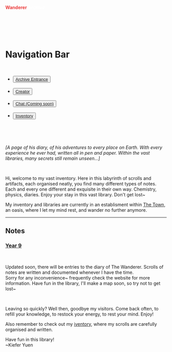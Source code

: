 
<head>
  <title>Wanderer's Archive</title>
  <link href="assets/css/main.css" rel="stylesheet" type="text/css">
  <meta name="viewport" content="width=device-width, initial-scale=1">
  <link href='https://fonts.googleapis.com/css?family=Quicksand' rel='stylesheet'>
  <script src="https://kit.fontawesome.com/a9576c305f.js" crossorigin="anonymous"></script>
    <script src="https://apps.elfsight.com/p/platform.js" defer></script>
</head>


<script>
(function (a, d, o, r, i, c, u, p, w, m) {
m = d.getElementsByTagName(o)[0], a[c] = a[c]
|| {}, a[c].trigger = a[c].trigger || function () {
(a[c].trigger.arg = a[c].trigger.arg || []).push(arguments)},
a[c].on = a[c].on || function () {(a[c].on.arg = a[c].on.arg || []).push(arguments)},
a[c].off = a[c].off || function () {(a[c].off.arg = a[c].off.arg || []).push(arguments)
}, w = d.createElement(o), w.id = i, w.src = r, w.async = 1, w.setAttribute(p, u),
m.parentNode.insertBefore(w, m), w = null}
)(window, document, "script", "https://72742793.adoric-om.com/adoric.js", "Adoric_Script", "adoric","f834f68b9398417deb79b1169df879af", "data-key");
</script>

<body>
  <div class="header">
    <div id="barzone" class="barzone" style="margin-top: 10px;" onclick="showNav(this)">
    <div class="bar1"></div>
    <div class="bar2"></div>
    <div class="bar3"></div>
    </div>
    <p class="headTitle" style="color: white"><strong><span style="color: #EB3D3D">Wanderer</span> Archive</strong></p>
  </div>
  
  
  <div class="nav" id="nav">
    <br>
    <br>
    <br>
    <br>
    <h1 class="name"><strong>Navigation Bar</strong></h1>
    <br>
    <ul class="topNav">
    <li class="lis">
    <button class="normal"><a href="/wanderer-archive/index.html">Archive Entrance</a></button>
    </li>
    <br>
    <li class="lis">
    <button class="normal" style="color: white" style="background-color: #EB3D3D"><a href="/wanderer-archive/index.html">Creator</a></button>
    </li>
    <br>
    <li class="lis">
    <button class="normal" style="color:white" style="background-color: #EB3D3D"><a href="/wanderer-archive/index.html">Chat (Coming soon)</a></button>
    </li>
    <br>
    <li class="lis">
    <button class="normal"><a href="https://wanderer-inventory.notion.site/Wanderer-s-Archive-551bf6d3382148678191175b1123296f">Inventory</a></button>
    </li>
    </ul>
</div>
<div class="blur"></div>
<br>
<br>
<br>
<!--div class="pageContent">
    <div class="pageHeader">
        <br>
        <br>

    </div>
</div-->
<script src="script.js"></script>
  
  <p><i>[A page of his diary, of his adventures to every place on Earth. With every experience he ever had, written all in pen and paper. Within the vast libraries, many secrets still remain unseen...]</i></p>
  <br>
  <p class="intro">Hi, welcome to my vast inventory. Here in this labyrinth of scrolls and artifacts, each organised neatly, you find many different types of notes. Each and every one different and exquisite in their own way. Chemistry, physics, diaries. Enjoy your stay in this vast library. Don't get lost~</p>
  <p>My inventory and libraries are currently in an establisment within <a href="/wanderer-archive/the-town.html">The Town</a>, an oasis, where I let my mind rest, and wander no further anymore.</p>
  <hr class="divider_one">
  <h2 class="subtitles">Notes</h2>
  <h3 class="intro"><b><a href="https://rewind789.github.io/wanderer-archive/notes/year-9.html">Year 9</a></b></h3>
  
  <br>
  <p>Updated soon, there will be entries to the diary of The Wanderer. Scrolls of notes are written and documented whenever I have the time. <br> Sorry for any inconvenience~
  frequently check the website for more information. Have fun in the library, I'll make a map soon, so try not to get lost~</p>
  
  <br>
  <p>Leaving so quickly? Well then, goodbye my visitors. Come back often, to refill your knowledge, to restock your energy, to rest your mind. Enjoy!</p>
  <p>Also remember to check out my <a href="https://wanderer-inventory.notion.site/Wanderer-s-Archive-551bf6d3382148678191175b1123296f">iventory</a>, where my scrolls are carefully organised and written.</p>
  
  <p>Have fun in this library! <br> ~Kiefer Yuen</p>
</body>

